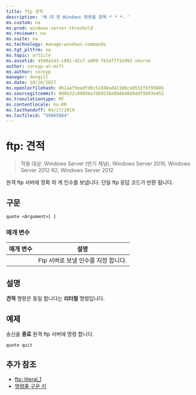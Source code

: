 ```yaml
---
title: ftp 견적
description: '에 대 한 Windows 명령을 항목 * * *- '
ms.custom: na
ms.prod: windows-server-threshold
ms.reviewer: na
ms.suite: na
ms.technology: manage-windows-commands
ms.tgt_pltfrm: na
ms.topic: article
ms.assetid: 4500a1d3-c091-42c7-a909-f61df7f2e993 vhorne
author: coreyp-at-msft
ms.author: coreyp
manager: dongill
ms.date: 10/16/2017
ms.openlocfilehash: 0b1aaf9eadfd9c51048ad41106ce6532f6f9588b
ms.sourcegitcommit: 0d0b32c8986ba7db9536e0b8648d4ddf9b03e452
ms.translationtype: MT
ms.contentlocale: ko-KR
ms.lasthandoff: 04/17/2019
ms.locfileid: "59865884"
---
```

# <a name="ftp-quote"></a>ftp: 견적

>적용 대상: Windows Server (반기 채널), Windows Server 2016, Windows Server 2012 R2, Windows Server 2012

원격 ftp 서버에 정확 하 게 인수를 보냅니다. 단일 ftp 응답 코드가 반환 됩니다.   
## <a name="syntax"></a>구문  
```  
quote <Argument>[ ]  
```  
### <a name="parameters"></a>매개 변수  
|매개 변수|설명|  
|-------|--------|  
|<Argument>|Ftp 서버로 보낼 인수를 지정 합니다.|  
## <a name="remarks"></a>설명  
**견적** 명령은 동일 합니다는 **리터럴** 명령입니다.  
## <a name="BKMK_Examples"></a>예제  
송신을 **종료** 원격 ftp 서버에 명령 합니다.  
```  
quote quit  
```  
## <a name="additional-references"></a>추가 참조  
-   [ftp: literal_1](ftp-literal_1.md)  
-   [명령줄 구문 키](command-line-syntax-key.md)  
